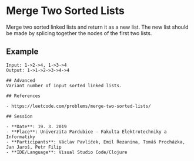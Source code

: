 # Merge Two Sorted Lists

Merge two sorted linked lists and return it as a new list. The new list should be made by splicing together the nodes of the first two lists.

## Example

```
Input: 1->2->4, 1->3->4
Output: 1->1->2->3->4->4

## Advanced
Variant number of input sorted linked lists.

## References

- https://leetcode.com/problems/merge-two-sorted-lists/

## Session

- **Date**: 19. 3. 2019
- **Place**: Univerzita Pardubice - Fakulta Elektrotechniky a Informatiky
- **Participants**: Václav Pavlíček, Emil Řezanina, Tomáš Procházka, Jan Jaroš, Petr Filip
- **IDE/Language**: Visual Studio Code/Clojure